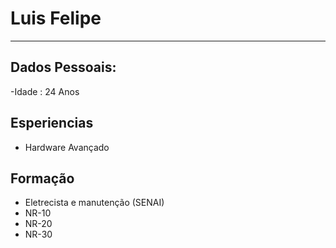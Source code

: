 # Luis Felipe

---

## Dados Pessoais:

-Idade : 24 Anos


## Esperiencias

 - Hardware Avançado

## Formação

 - Eletrecista e manutenção (SENAI)
 - NR-10
 - NR-20
 - NR-30